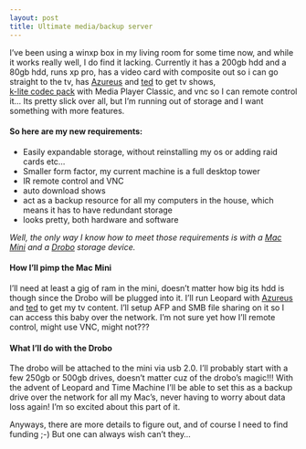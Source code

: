 ```yaml
---
layout: post
title: Ultimate media/backup server
---
```


I’ve been using a winxp box in my living room for some time now, and
while it works really well, I do find it lacking. Currently it has a
200gb hdd and a 80gb hdd, runs xp pro, has a video card with composite
out so i can go straight to the tv, has
[Azureus](http://azureus.sourceforge.net/) and
[ted](http://www.rulecam.net/ted/) to get tv shows,\
[k-lite codec pack](http://filehippo.com/download_klite_codec_pack/)
with Media Player Classic, and vnc so I can remote control it… Its
pretty slick over all, but I’m running out of storage and I want
something with more features.

#### So here are my new requirements:

-   Easily expandable storage, without reinstalling my os or adding raid
    cards etc…
-   Smaller form factor, my current machine is a full desktop tower
-   IR remote control and <span class="caps"><span
    class="caps">VNC</span></span>
-   auto download shows
-   act as a backup resource for all my computers in the house, which
    means it has to have redundant storage
-   looks pretty, both hardware and software

*Well, the only way I know how to meet those requirements is with a [Mac
Mini](http://www.apple.com/macmini/) and a
[Drobo](http://www.drobo.com/) storage device.*

#### How I’ll pimp the Mac Mini

I’ll need at least a gig of ram in the mini, doesn’t matter how big its
hdd is though since the Drobo will be plugged into it. I’ll run Leopard
with [Azureus](http://azureus.sourceforge.net/) and
[ted](http://www.rulecam.net/ted/) to get my tv content. I’ll setup
<span class="caps"><span class="caps">AFP</span></span> and <span
class="caps"><span class="caps">SMB</span></span> file sharing on it so
I can access this baby over the network. I’m not sure yet how I’ll
remote control, might use <span class="caps"><span
class="caps">VNC</span></span>, might not???

#### What I’ll do with the Drobo

The drobo will be attached to the mini via usb 2.0. I’ll probably start
with a few 250gb or 500gb drives, doesn’t matter cuz of the drobo’s
magic!!! With the advent of Leopard and Time Machine I’ll be able to set
this as a backup drive over the network for all my Mac’s, never having
to worry about data loss again! I’m so excited about this part of it.

Anyways, there are more details to figure out, and of course I need to
find funding ;-) But one can always wish can’t they…
